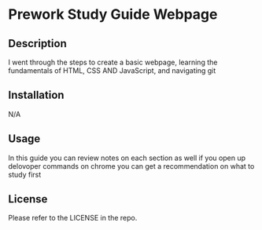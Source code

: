 # Prework Study Guide Webpage

## Description

I went through the steps to create a basic webpage, learning the fundamentals of HTML, CSS AND JavaScript, and navigating git 

## Installation

N/A

## Usage
 
 In this guide you can review notes on each section as well if you open up delovoper commands on chrome you can get a recommendation on what to study first

## License

Please refer to the LICENSE in the repo.


